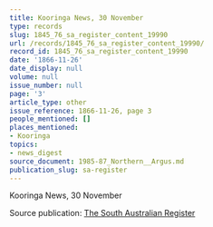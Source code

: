 ```yaml
---
title: Kooringa News, 30 November
type: records
slug: 1845_76_sa_register_content_19990
url: /records/1845_76_sa_register_content_19990/
record_id: 1845_76_sa_register_content_19990
date: '1866-11-26'
date_display: null
volume: null
issue_number: null
page: '3'
article_type: other
issue_reference: 1866-11-26, page 3
people_mentioned: []
places_mentioned:
- Kooringa
topics:
- news_digest
source_document: 1985-87_Northern__Argus.md
publication_slug: sa-register
---
```


Kooringa News, 30 November

Source publication: [The South Australian Register](/publications/sa-register/)
